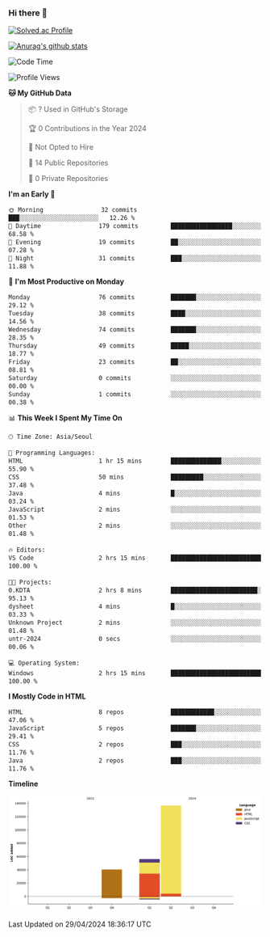 ### Hi there 👋

[![Solved.ac Profile](http://mazassumnida.wtf/api/v2/generate_badge?boj=qwert3748)](https://solved.ac/qwert3748/)

[![Anurag's github stats](https://github-readme-stats.vercel.app/api?username=hong3737)](https://github.com/anuraghazra/github-readme-stats)
<!--START_SECTION:waka-->
![Code Time](http://img.shields.io/badge/Code%20Time-146%20hrs%2015%20mins-blue)

![Profile Views](http://img.shields.io/badge/Profile%20Views-12-blue)

**🐱 My GitHub Data** 

> 📦 ? Used in GitHub's Storage 
 > 
> 🏆 0 Contributions in the Year 2024
 > 
> 🚫 Not Opted to Hire
 > 
> 📜 14 Public Repositories 
 > 
> 🔑 0 Private Repositories 
 > 
**I'm an Early 🐤** 

```text
🌞 Morning                32 commits          ███░░░░░░░░░░░░░░░░░░░░░░   12.26 % 
🌆 Daytime                179 commits         █████████████████░░░░░░░░   68.58 % 
🌃 Evening                19 commits          ██░░░░░░░░░░░░░░░░░░░░░░░   07.28 % 
🌙 Night                  31 commits          ███░░░░░░░░░░░░░░░░░░░░░░   11.88 % 
```
📅 **I'm Most Productive on Monday** 

```text
Monday                   76 commits          ███████░░░░░░░░░░░░░░░░░░   29.12 % 
Tuesday                  38 commits          ████░░░░░░░░░░░░░░░░░░░░░   14.56 % 
Wednesday                74 commits          ███████░░░░░░░░░░░░░░░░░░   28.35 % 
Thursday                 49 commits          █████░░░░░░░░░░░░░░░░░░░░   18.77 % 
Friday                   23 commits          ██░░░░░░░░░░░░░░░░░░░░░░░   08.81 % 
Saturday                 0 commits           ░░░░░░░░░░░░░░░░░░░░░░░░░   00.00 % 
Sunday                   1 commits           ░░░░░░░░░░░░░░░░░░░░░░░░░   00.38 % 
```


📊 **This Week I Spent My Time On** 

```text
🕑︎ Time Zone: Asia/Seoul

💬 Programming Languages: 
HTML                     1 hr 15 mins        ██████████████░░░░░░░░░░░   55.90 % 
CSS                      50 mins             █████████░░░░░░░░░░░░░░░░   37.48 % 
Java                     4 mins              █░░░░░░░░░░░░░░░░░░░░░░░░   03.24 % 
JavaScript               2 mins              ░░░░░░░░░░░░░░░░░░░░░░░░░   01.53 % 
Other                    2 mins              ░░░░░░░░░░░░░░░░░░░░░░░░░   01.48 % 

🔥 Editors: 
VS Code                  2 hrs 15 mins       █████████████████████████   100.00 % 

🐱‍💻 Projects: 
0.KDTA                   2 hrs 8 mins        ████████████████████████░   95.13 % 
dysheet                  4 mins              █░░░░░░░░░░░░░░░░░░░░░░░░   03.33 % 
Unknown Project          2 mins              ░░░░░░░░░░░░░░░░░░░░░░░░░   01.48 % 
untr-2024                0 secs              ░░░░░░░░░░░░░░░░░░░░░░░░░   00.06 % 

💻 Operating System: 
Windows                  2 hrs 15 mins       █████████████████████████   100.00 % 
```

**I Mostly Code in HTML** 

```text
HTML                     8 repos             ████████████░░░░░░░░░░░░░   47.06 % 
JavaScript               5 repos             ███████░░░░░░░░░░░░░░░░░░   29.41 % 
CSS                      2 repos             ███░░░░░░░░░░░░░░░░░░░░░░   11.76 % 
Java                     2 repos             ███░░░░░░░░░░░░░░░░░░░░░░   11.76 % 
```



**Timeline**

![Lines of Code chart](https://raw.githubusercontent.com/hong3737/hong3737/main/assets/bar_graph.png)


 Last Updated on 29/04/2024 18:36:17 UTC
<!--END_SECTION:waka-->
<!--
**hong3737/hong3737** is a ✨ _special_ ✨ repository because its `README.md` (this file) appears on your GitHub profile.

Here are some ideas to get you started:

- 🔭 I’m currently working on ...
- 🌱 I’m currently learning ...
- 👯 I’m looking to collaborate on ...
- 🤔 I’m looking for help with ...
- 💬 Ask me about ...
- 📫 How to reach me: ...
- 😄 Pronouns: ...
- ⚡ Fun fact: ...
-->
